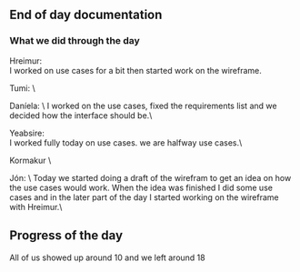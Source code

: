 ## End of day documentation

### What we did through the day 
Hreimur: \
I worked on use cases for a bit then started work on the wireframe.

Tumi: \


Daníela: \ 
I worked on the use cases, fixed the requirements list and we decided how the interface should be.\


Yeabsire: \
I worked fully today on use cases. we are halfway use cases.\


Kormakur \


Jón: \ Today we started doing a draft of the wirefram to get an idea on how the use cases would work. When the idea was finished I did some use cases and in the later part of the day I started working on the wireframe with Hreimur.\




## Progress of the day
All of us showed up around 10 and we left around 18